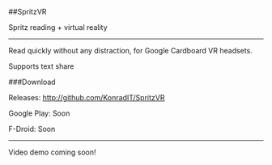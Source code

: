 ##SpritzVR

Spritz reading + virtual reality

---

Read quickly without any distraction, for Google Cardboard VR headsets.

Supports text share

###Download

Releases: http://github.com/KonradIT/SpritzVR

Google Play: Soon

F-Droid: Soon

---

Video demo coming soon!
